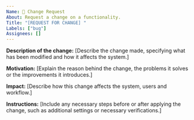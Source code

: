```yaml
---
Name: 📝 Change Request
About: Request a change on a functionality.
Title: "[REQUEST FOR CHANGE] "
Labels: ["bug"]
Assignees: []
---
```


**Description of the change:**
[Describe the change made, specifying what has been modified and how it affects the system.]

**Motivation:**
[Explain the reason behind the change, the problems it solves or the improvements it introduces.]

**Impact:**
[Describe how this change affects the system, users and workflow.]

**Instructions:**
[Include any necessary steps before or after applying the change, such as additional settings or necessary verifications.]
